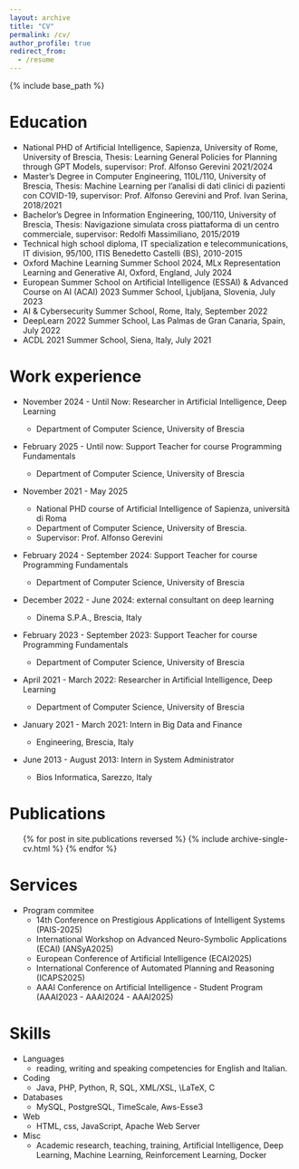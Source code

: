 ```yaml
---
layout: archive
title: "CV"
permalink: /cv/
author_profile: true
redirect_from:
  - /resume
---
```


{% include base_path %}

Education
======
* National PHD of Artificial Intelligence, Sapienza, University of Rome, University of Brescia, Thesis: Learning General Policies for Planning through GPT Models, supervisor: Prof. Alfonso Gerevini 2021/2024
* Master’s Degree in Computer Engineering, 110L/110, University of Brescia, Thesis: Machine Learning per l’analisi di dati clinici di pazienti con COVID-19, supervisor: Prof. Alfonso Gerevini and Prof. Ivan Serina, 2018/2021
* Bachelor’s Degree in Information Engineering, 100/110, University of Brescia, Thesis: Navigazione simulata cross piattaforma di un centro commerciale, supervisor: Redolfi Massimiliano, 2015/2019
* Technical high school diploma, IT specialization e telecommunications, IT division, 95/100, ITIS Benedetto Castelli (BS), 2010-2015
* Oxford Machine Learning Summer School 2024, MLx Representation Learning and Generative AI, Oxford, England, July 2024
* European Summer School on Artificial Intelligence (ESSAI) & Advanced Course on AI (ACAI) 2023 Summer School, Ljubljana, Slovenia, July 2023
* AI & Cybersecurity Summer School, Rome, Italy, September 2022
* DeepLearn 2022 Summer School, Las Palmas de Gran Canaria, Spain, July 2022
* ACDL 2021 Summer School, Siena, Italy, July 2021

Work experience
======
* November 2024 - Until Now: Researcher in Artificial Intelligence, Deep Learning
  * Department of Computer Science, University of Brescia

* February 2025 - Until now: Support Teacher for course Programming Fundamentals
  * Department of Computer Science, University of Brescia

* November 2021 - May 2025
  * National PHD course of Artificial Intelligence of Sapienza, università di Roma
  * Department of Computer Science, University of Brescia.
  * Supervisor: Prof. Alfonso Gerevini

* February 2024 - September 2024: Support Teacher for course Programming Fundamentals
  * Department of Computer Science, University of Brescia

* December 2022 - June 2024: external consultant on deep learning
  * Dinema S.P.A., Brescia, Italy

* February 2023 - September 2023: Support Teacher for course Programming Fundamentals
  * Department of Computer Science, University of Brescia

* April 2021 - March 2022: Researcher in Artificial Intelligence, Deep Learning
  * Department of Computer Science, University of Brescia

* January 2021 - March 2021: Intern in Big Data and Finance
  * Engineering, Brescia, Italy 

* June 2013 - August 2013: Intern in System Administrator
  * Bios Informatica, Sarezzo, Italy 
  
Publications
======
  <ul>{% for post in site.publications reversed %}
    {% include archive-single-cv.html %}
  {% endfor %}</ul>

Services
======
* Program commitee
  * 14th Conference on Prestigious Applications of Intelligent Systems (PAIS-2025)
  * International Workshop on Advanced Neuro-Symbolic Applications (ECAI) (ANSyA2025)
  * European Conference of Artificial Intelligence (ECAI2025)
  * International Conference of Automated Planning and Reasoning (ICAPS2025)
  * AAAI Conference on Artificial Intelligence - Student Program (AAAI2023 - AAAI2024 - AAAI2025)	

Skills
======
* Languages
  * reading, writing and speaking competencies for English and Italian.
* Coding
  * Java, PHP, Python, R, SQL, XML/XSL, \LaTeX, C
* Databases
  * MySQL, PostgreSQL, TimeScale, Aws-Esse3
* Web
  * HTML, css, JavaScript, Apache Web Server
* Misc
  * Academic research, teaching, training, Artificial Intelligence, Deep Learning, Machine Learning, Reinforcement Learning, Docker  
